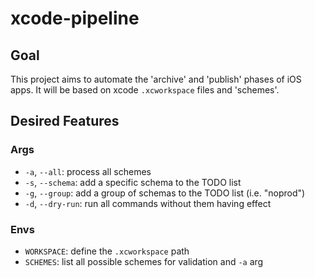 # xcode-pipeline

## Goal

This project aims to automate the 'archive' and 'publish' phases of iOS apps. It will be based on xcode `.xcworkspace` files and 'schemes'.

## Desired Features

### Args

- `-a`, `--all`: process all schemes
- `-s`, `--schema`: add a specific schema to the TODO list
- `-g`, `--group`: add a group of schemas to the TODO list (i.e. "noprod")
- `-d`, `--dry-run`: run all commands without them having effect

### Envs

- `WORKSPACE`: define the `.xcworkspace` path
- `SCHEMES`: list all possible schemes for validation and `-a` arg
